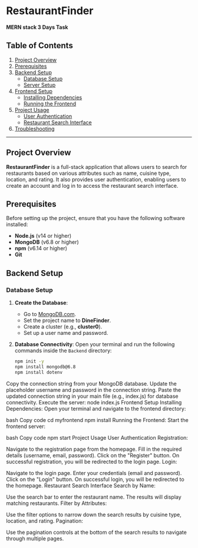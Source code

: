 # RestaurantFinder

**MERN stack 3 Days Task**

## Table of Contents
1. [Project Overview](#project-overview)
2. [Prerequisites](#prerequisites)
3. [Backend Setup](#backend-setup)
   - [Database Setup](#database-setup)
   - [Server Setup](#server-setup)
4. [Frontend Setup](#frontend-setup)
   - [Installing Dependencies](#installing-dependencies)
   - [Running the Frontend](#running-the-frontend)
5. [Project Usage](#project-usage)
   - [User Authentication](#user-authentication)
   - [Restaurant Search Interface](#restaurant-search-interface)
6. [Troubleshooting](#troubleshooting)

---

## Project Overview
**RestaurantFinder** is a full-stack application that allows users to search for restaurants based on various attributes such as name, cuisine type, location, and rating. It also provides user authentication, enabling users to create an account and log in to access the restaurant search interface.

## Prerequisites
Before setting up the project, ensure that you have the following software installed:

- **Node.js** (v14 or higher)
- **MongoDB** (v6.8 or higher)
- **npm** (v6.14 or higher)
- **Git**

## Backend Setup

### Database Setup
1. **Create the Database**:
   - Go to [MongoDB.com](https://www.mongodb.com/).
   - Set the project name to **DineFinder**.
   - Create a cluster (e.g., **cluster0**).
   - Set up a user name and password.

2. **Database Connectivity**:
   Open your terminal and run the following commands inside the `Backend` directory:
   ```bash
   npm init -y
   npm install mongodb@6.8
   npm install dotenv
Copy the connection string from your MongoDB database.
Update the placeholder username and password in the connection string.
Paste the updated connection string in your main file (e.g., index.js) for database connectivity.
Execute the server:
node index.js
Frontend Setup
Installing Dependencies:
Open your terminal and navigate to the frontend directory:

bash
Copy code
cd myfrontend
npm install
Running the Frontend:
Start the frontend server:

bash
Copy code
npm start
Project Usage
User Authentication
Registration:

Navigate to the registration page from the homepage.
Fill in the required details (username, email, password).
Click on the "Register" button.
On successful registration, you will be redirected to the login page.
Login:

Navigate to the login page.
Enter your credentials (email and password).
Click on the "Login" button.
On successful login, you will be redirected to the homepage.
Restaurant Search Interface
Search by Name:

Use the search bar to enter the restaurant name.
The results will display matching restaurants.
Filter by Attributes:

Use the filter options to narrow down the search results by cuisine type, location, and rating.
Pagination:

Use the pagination controls at the bottom of the search results to navigate through multiple pages.
